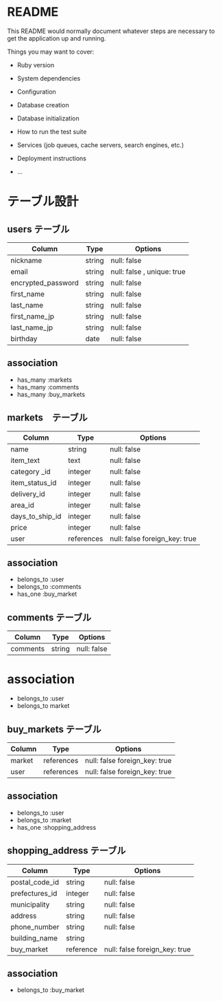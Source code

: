 # README

This README would normally document whatever steps are necessary to get the
application up and running.

Things you may want to cover:

* Ruby version

* System dependencies

* Configuration

* Database creation

* Database initialization

* How to run the test suite

* Services (job queues, cache servers, search engines, etc.)

* Deployment instructions

* ...
# テーブル設計

## users テーブル

| Column             | Type   | Options                    |
| ------------------ | ------ | -------------------------- |
| nickname           | string | null: false                |
| email              | string | null: false , unique: true |
| encrypted_password | string | null: false                |
| first_name         | string | null: false                |
| last_name          | string | null: false                |
| first_name_jp      | string | null: false                |
| last_name_jp       | string | null: false                |
| birthday           | date   | null: false                |

## association
- has_many :markets
- has_many :comments
- has_many :buy_markets

## markets　テーブル

| Column          | Type         | Options                      |
| --------------- | ------------ | ---------------------------- |
| name            | string       | null: false                  |
| item_text       | text         | null: false                  |
| category _id    | integer      | null: false                  |
| item_status_id  | integer      | null: false                  |
| delivery_id     | integer      | null: false                  |
| area_id         | integer      | null: false                  |
| days_to_ship_id | integer      | null: false                  |
| price           | integer      | null: false                  |
| user            | references   | null: false foreign_key: true|
## association
- belongs_to :user
- belongs_to :comments
- has_one :buy_market

## comments テーブル

| Column          | Type   | Options     |
| --------------- | ------ | ----------- |
| comments        | string | null: false |

# association
- belongs_to :user
- belongs_to market

## buy_markets テーブル
| Column        | Type       | Options                       |
| ------------- | ---------- | ----------------------------- |
| market        | references | null: false foreign_key: true |
| user          | references | null: false foreign_key: true |
## association
- belongs_to :user
- belongs_to :market
- has_one :shopping_address

## shopping_address テーブル
| Column           | Type       | Options                       |
| ---------------- | ---------- | ----------------------------- |
| postal_code_id   |  string    | null: false                   |
| prefectures_id   |  integer   | null: false                   |
| municipality     |  string    | null: false                   |
| address          |  string    | null: false                   |
| phone_number     |  string    | null: false                   |
| building_name    |  string    |                               |
| buy_market       | reference  | null: false foreign_key: true |
## association 
- belongs_to :buy_market